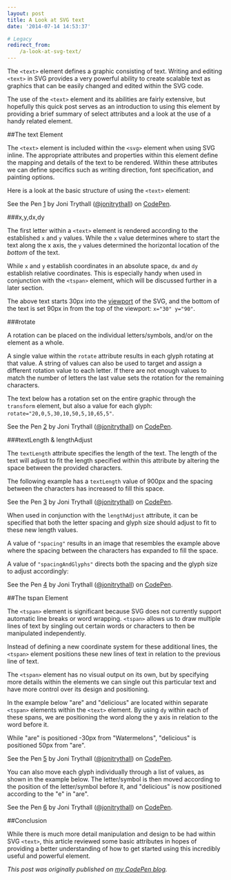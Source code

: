 ```yaml
---
layout: post
title: A Look at SVG text
date: '2014-07-14 14:53:37'

# Legacy
redirect_from:
    /a-look-at-svg-text/
---
```


The `<text>` element defines a graphic consisting of text. Writing and editing `<text>` in SVG provides a very powerful ability to create scalable text as graphics that can be easily changed and edited within the SVG code.

The use of the `<text>` element and its abilities are fairly extensive, but hopefully this quick post serves as an introduction to using this element by providing a brief summary of select attributes and a look at the use of a handy related element.

##The text Element

The `<text>` element is included within the `<svg>` element when using SVG inline. The appropriate attributes and properties within this element define the mapping and details of the text to be rendered. Within these attributes we can define specifics such as writing direction, font specification, and painting options.

Here is a look at the basic structure of using the `<text>` element:

<p data-height="268" data-theme-id="6090" data-slug-hash="e62394e43969fecb4269036260a3a575" data-default-tab="result" class='codepen'>See the Pen <a href='http://codepen.io/jonitrythall/pen/e62394e43969fecb4269036260a3a575/'>1</a> by Joni Trythall  (<a href='http://codepen.io/jonitrythall'>@jonitrythall</a>) on <a href='http://codepen.io'>CodePen</a>.</p>
<script async src="//codepen.io/assets/embed/ei.js"></script>


###x,y,dx,dy

The first letter within a `<text>` element is rendered according to the established `x` and `y` values. While the `x` value determines where to start the text along the x axis, the `y` values determined the horizontal location of the *bottom* of the text.

While `x` and `y` establish coordinates in an absolute space, `dx` and `dy` establish relative coordinates. This is especially handy when used in conjunction with the `<tspan>` element, which will be discussed further in a later section.

The above text starts 30px into the [viewport](http://jonibologna.com/svg-viewbox-and-viewport/) of the SVG, and the bottom of the text is set 90px in from the top of the viewport: `x="30" y="90"`.


###rotate

A rotation can be placed on the individual letters/symbols, and/or on the element as a whole.

A single value within the `rotate` attribute results in each glyph rotating at that value. A string of values can also be used to target and assign a different rotation value to each letter. If there are not enough values to match the number of letters the last value sets the rotation for the remaining characters.  

The text below has a rotation set on the entire graphic through the `transform` element, but also a value for each glyph: `rotate="20,0,5,30,10,50,5,10,65,5"`.

<p data-height="268" data-theme-id="6090" data-slug-hash="d46fe22b170668927920220e13c1093f" data-default-tab="result" class='codepen'>See the Pen <a href='http://codepen.io/jonitrythall/pen/d46fe22b170668927920220e13c1093f/'>2</a> by Joni Trythall  (<a href='http://codepen.io/jonitrythall'>@jonitrythall</a>) on <a href='http://codepen.io'>CodePen</a>.</p>
<script async src="//codepen.io/assets/embed/ei.js"></script>


###textLength & lengthAdjust

The `textLength` attribute specifies the length of the text. The length of the text will adjust to fit the length specified within this attribute by altering the space between the provided characters.

The following example has a `textLength` value of 900px and the spacing between the characters has increased to fill this space.

<p data-height="268" data-theme-id="6090" data-slug-hash="3020091b8dbd6e77c22827d6c31e35fc" data-default-tab="result" class='codepen'>See the Pen <a href='http://codepen.io/jonitrythall/pen/3020091b8dbd6e77c22827d6c31e35fc/'>3</a> by Joni Trythall  (<a href='http://codepen.io/jonitrythall'>@jonitrythall</a>) on <a href='http://codepen.io'>CodePen</a>.</p>
<script async src="//codepen.io/assets/embed/ei.js"></script>


When used in conjunction with the `lengthAdjust` attribute, it can be specified that both the letter spacing and glyph size should adjust to fit to these new length values.

A value of `"spacing"` results in an image that resembles the example above where the spacing between the characters has expanded to fill the space.

A value of `"spacingAndGlyphs"` directs both the spacing and the glyph size to adjust accordingly:

<p data-height="268" data-theme-id="6090" data-slug-hash="dec7865c1584e965742d52151236db65" data-default-tab="result" class='codepen'>See the Pen <a href='http://codepen.io/jonitrythall/pen/dec7865c1584e965742d52151236db65/'>4</a> by Joni Trythall  (<a href='http://codepen.io/jonitrythall'>@jonitrythall</a>) on <a href='http://codepen.io'>CodePen</a>.</p>
<script async src="//codepen.io/assets/embed/ei.js"></script>


##The tspan Element

The `<tspan>` element is significant because SVG does not currently support automatic line breaks or word wrapping. `<tspan>` allows us to draw multiple lines of text by singling out certain words or characters to then be manipulated independently.

Instead of defining a new coordinate system for these additional lines, the `<tspan>` element positions these new lines of text in relation to the previous line of text.

The `<tspan>` element has no visual output on its own, but by specifying more details within the elements we can single out this particular text and have more control over its design and positioning.  


In the example below "are" and "delicious" are located within separate `<tspan>` elements within the `<text>` element. By using `dy` within each of these spans, we are positioning the word along the y axis in relation to the word before it.

While "are" is positioned -30px from "Watermelons", "delicious" is positioned 50px from "are".

<p data-height="268" data-theme-id="6090" data-slug-hash="ea83c21659cf118df5b5d64b14b2a1c9" data-default-tab="result" class='codepen'>See the Pen <a href='http://codepen.io/jonitrythall/pen/ea83c21659cf118df5b5d64b14b2a1c9/'>5</a> by Joni Trythall  (<a href='http://codepen.io/jonitrythall'>@jonitrythall</a>) on <a href='http://codepen.io'>CodePen</a>.</p>
<script async src="//codepen.io/assets/embed/ei.js"></script>


You can also move each glyph individually through a list of values, as shown in the example below. The letter/symbol is then moved according to the position of the letter/symbol before it, and "delicious" is now positioned according to the "e" in "are".

<p data-height="268" data-theme-id="6090" data-slug-hash="943ca861a5154a2e2fbe3394d2031fda" data-default-tab="result" class='codepen'>See the Pen <a href='http://codepen.io/jonitrythall/pen/943ca861a5154a2e2fbe3394d2031fda/'>6</a> by Joni Trythall  (<a href='http://codepen.io/jonitrythall'>@jonitrythall</a>) on <a href='http://codepen.io'>CodePen</a>.</p>
<script async src="//codepen.io/assets/embed/ei.js"></script>



##Conclusion

While there is much more detail manipulation and design to be had within SVG `<text>`, this article reviewed some basic attributes in hopes of providing a better understanding of how to get started using this incredibly useful and powerful element.

*This post was originally published on [my CodePen blog](http://codepen.io/jonitrythall/blog/).*
